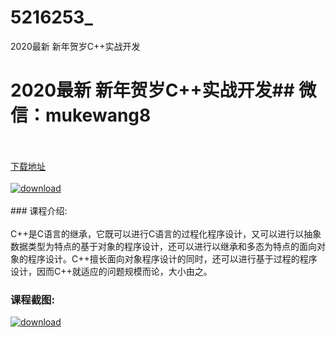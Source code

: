 # 5216253_
2020最新 新年贺岁C++实战开发
# 2020最新 新年贺岁C++实战开发## 微信：mukewang8
<br/></br>[下载地址](http://www.36tz.cn/article/5216253 "下载地址")
<br/></br>[![download](http://36tz.cn/muke_img/2020_11_2-64-300x173.png "下载地址")](http://www.36tz.cn/article/5216253 "下载地址")
<br/></br>### 课程介绍:<br/></br>C++是C语言的继承，它既可以进行C语言的过程化程序设计，又可以进行以抽象数据类型为特点的基于对象的程序设计，还可以进行以继承和多态为特点的面向对象的程序设计。C++擅长面向对象程序设计的同时，还可以进行基于过程的程序设计，因而C++就适应的问题规模而论，大小由之。

### 课程截图:
[![download](http://36tz.cn/muke_img/2020_11_1-65.png "下载地址")](http://www.36tz.cn/article/5216253 "下载地址")
